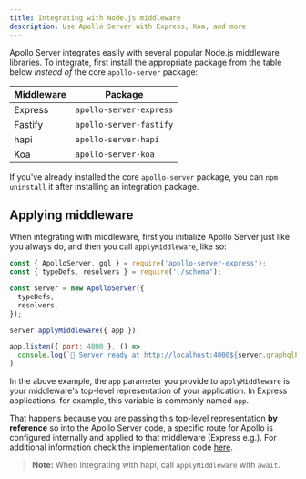 ```yaml
---
title: Integrating with Node.js middleware
description: Use Apollo Server with Express, Koa, and more
---
```


Apollo Server integrates easily with several popular Node.js middleware libraries.
To integrate, first install the appropriate package from the table below _instead of_
the core `apollo-server` package:

| Middleware  | Package  |
|---|---|
| Express  | `apollo-server-express`  |
| Fastify  | `apollo-server-fastify`  |
| hapi  | `apollo-server-hapi`  |
| Koa | `apollo-server-koa` |

If you've already installed the core `apollo-server` package, you can `npm uninstall`
it after installing an integration package.

## Applying middleware

When integrating with middleware, first you initialize Apollo Server just like you 
always do, and then you call `applyMiddleware`, like so:

```js
const { ApolloServer, gql } = require('apollo-server-express');
const { typeDefs, resolvers } = require('./schema');

const server = new ApolloServer({
  typeDefs,
  resolvers,
});

server.applyMiddleware({ app });

app.listen({ port: 4000 }, () =>
  console.log(`🚀 Server ready at http://localhost:4000${server.graphqlPath}`)
)
```

In the above example, the `app` parameter you provide to `applyMiddleware`
is your middleware's top-level representation of your application. In Express applications, for example, this variable is commonly named `app`.

That happens because you are passing this top-level representation **by reference** so into the Apollo Server code, a specific route for Apollo is configured internally and applied to that middleware (Express e.g.). For additional information check the implementation code [here](https://github.com/apollographql/apollo-server/blob/master/packages/apollo-server-express/src/ApolloServer).

> **Note:** When integrating with hapi, call `applyMiddleware` with `await`.
